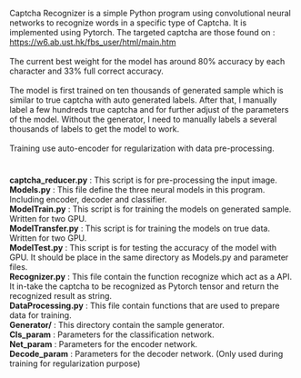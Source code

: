 Captcha Recognizer is a simple Python program using convolutional neural networks to recognize words in a specific type of Captcha. 
It is implemented using Pytorch. The targeted captcha are those found on : https://w6.ab.ust.hk/fbs_user/html/main.htm<br><br>
The current best weight for the model has around 80% accuracy by each character and 33% full correct accuracy.<br><br>
The model is first trained on ten thousands of generated sample which is similar to true captcha with auto generated labels. 
After that, I manually label a few hundreds true captcha and for further adjust of the parameters of the model. 
Without the generator, I need to manually labels a several thousands of labels to get the model to work.<br><br>
Training use auto-encoder for regularization with data pre-processing.
#
<b>captcha_reducer.py</b> : This script is for pre-processing the input image.<br>
<b>Models.py</b> : This file define the three neural models in this program. Including encoder, decoder and classifier.<br>
<b>ModelTrain.py</b> : This script is for training the models on generated sample. Written for two GPU.<br>
<b>ModelTransfer.py</b> : This script is for training the models on true data. Written for two GPU.<br>
<b>ModelTest.py</b> : This script is for testing the accuracy of the model with GPU.
It should be place in the same directory as Models.py and parameter files.<br>
<b>Recognizer.py</b> : This file contain the function recognize which act as a API. 
It in-take the captcha to be recognized as Pytorch tensor and return the recognized result as string.<br>
<b>DataProcessing.py</b> : This file contain functions that are used to prepare data for training.<br>
<b>Generator/</b> : This directory contain the sample generator.<br>
<b>Cls_param</b> : Parameters for the classification network.<br>
<b>Net_param</b> : Parameters for the encoder network.<br>
<b>Decode_param</b> : Parameters for the decoder network. (Only used during training for regularization purpose)<br>
